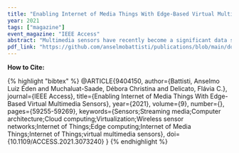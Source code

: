 ```yaml
---
title: "Enabling Internet of Media Things With Edge-Based Virtual Multimedia Sensors"
year: 2021
tags: ["magazine"]
event_magazine: "IEEE Access"
abstract: "Multimedia sensors have recently become a significant data source in the Internet of Things (IoT), giving rise to the Internet of Media Things (IoMT). Since multimedia applications are usually latency-sensitive, data processing in the cloud is not always suitable. A strategy to minimize delay is processing multimedia streams closer to data sources, exploiting resources at the network edge. Moreover, virtualization is widely used to reduce complexity arising from heterogeneity in IoT environments. In this paper, we propose an edge-based architecture and platform to manage virtual multimedia sensors (VMS), enabling IoMT applications to be easily deployed. Our proposal encompasses V-PRISM, a software architecture tailored for IoMT, and ALFA, a distributed implementation of the architecture. V-PRISM components were designed to be deployed and executed in multiple edge nodes. VMSs are in charge of processing multimedia streams and provide an abstraction layer between IoMT applications and physical devices that produce those streams. This paper describes the proposal and the results of experiments showing that the proposed approach can successfully perform multimedia stream processing for applications that requires low-latency." 
pdf_link: "https://github.com/anselmobattisti/publications/blob/main/docs/2021/IEEEAccess/article.pdf"
---
```


<strong>How to Cite:</strong>

{% highlight "bibtex" %}
@ARTICLE{9404150,
  author={Battisti, Anselmo Luiz Éden and Muchaluat-Saade, Débora Christina and Delicato, Flávia C.},
  journal={IEEE Access}, 
  title={Enabling Internet of Media Things With Edge-Based Virtual Multimedia Sensors}, 
  year={2021},
  volume={9},
  number={},
  pages={59255-59269},
  keywords={Sensors;Streaming media;Computer architecture;Cloud computing;Virtualization;Wireless sensor networks;Internet of Things;Edge computing;Internet of Media Things;Internet of Things;virtual multimedia sensors},
  doi={10.1109/ACCESS.2021.3073240}
}
{% endhighlight %}